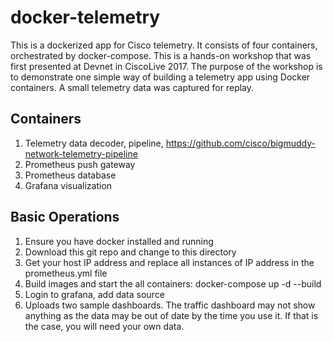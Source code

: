 # docker-telemetry
This is a dockerized app for Cisco telemetry. It consists of four containers, orchestrated by docker-compose. This is a hands-on workshop that was first presented at Devnet in CiscoLive 2017. The purpose of the workshop is to demonstrate one simple way of building a telemetry app using Docker containers. A small telemetry data was captured for replay.

## Containers
1. Telemetry data decoder, pipeline, https://github.com/cisco/bigmuddy-network-telemetry-pipeline
2. Prometheus push gateway
3. Prometheus database
4. Grafana visualization

## Basic Operations
1. Ensure you have docker installed and running
2. Download this git repo and change to this directory
3. Get your host IP address and replace all instances of IP address in the prometheus.yml file
4. Build images and start the all containers: docker-compose up -d --build
5. Login to grafana, add data source
6. Uploads two sample dashboards. The traffic dashboard may not show anything as the data may be out of date by the time you use it. If that is the case, you will need your own data.
